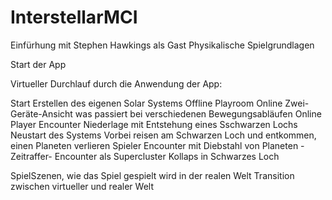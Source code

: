InterstellarMCI
===============

Einfürhung mit Stephen Hawkings als Gast
Physikalische Spielgrundlagen 

Start der App

Virtueller Durchlauf durch die Anwendung der App:

Start
Erstellen des eigenen Solar Systems
Offline Playroom
Online Zwei-Geräte-Ansicht was passiert bei verschiedenen Bewegungsabläufen
Online Player Encounter
Niederlage mit Entstehung eines Sschwarzen Lochs
Neustart des Systems
Vorbei reisen am Schwarzen Loch und entkommen, einen Planeten verlieren
Spieler Encounter mit Diebstahl von Planeten
-Zeitraffer-
Encounter als Supercluster
Kollaps in Schwarzes Loch

SpielSzenen, wie das Spiel gespielt wird in der realen Welt
Transition zwischen virtueller und realer Welt
